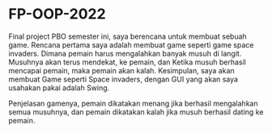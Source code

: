# FP-OOP-2022

Final project PBO semester ini, saya berencana untuk membuat sebuah game. Rencana pertama saya adalah membuat game seperti game space invaders. Dimana pemain harus mengalahkan banyak musuh di langit. Musuhnya akan terus mendekat, ke pemain, dan Ketika musuh berhasil mencapai pemain, maka pemain akan kalah.  Kesimpulan, saya akan membuat Game seperti Space invaders, dengan GUI yang akan saya usahakan pakai adalah Swing.

Penjelasan gamenya, pemain dikatakan menang jika berhasil mengalahkan semua musuhnya, dan pemain dikatakan kalah jika musuh berhasil dating ke pemain.
